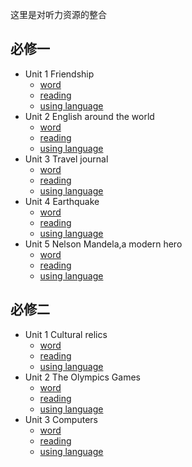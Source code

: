 这里是对听力资源的整合
## 必修一
- Unit 1 Friendship
    - <a href="/Compulsory-English/resources/必修一/unit1 word.mp3">word</a>
    - <a href="/Compulsory-English/resources/必修一/unit1 reading.mp3">reading</a>
    - <a href="/Compulsory-English/resources/必修一/unit1 using language.mp3">using language</a>
- Unit 2 English around the world
    - <a href="/Compulsory-English/resources/必修一/unit2 word.mp3">word</a>
    - <a href="/Compulsory-English/resources/必修一/unit2 reading.mp3">reading</a>
    - <a href="/Compulsory-English/resources/必修一/unit2 using language.mp3">using language</a>
- Unit 3 Travel journal
    - <a href="/Compulsory-English/resources/必修一/unit3 word.mp3">word</a>
    - <a href="/Compulsory-English/resources/必修一/unit3 reading.mp3">reading</a>
    - <a href="/Compulsory-English/resources/必修一/unit3 using language.mp3">using language</a>
- Unit 4 Earthquake
    - <a href="/Compulsory-English/resources/必修一/unit4 word.mp3">word</a>
    - <a href="/Compulsory-English/resources/必修一/unit4 reading.mp3">reading</a>
    - <a href="/Compulsory-English/resources/必修一/unit4 using Language.mp3">using language</a>
- Unit 5 Nelson Mandela,a modern hero
    - <a href="/Compulsory-English/resources/必修一/unit5 word.mp3">word</a>
    - <a href="/Compulsory-English/resources/必修一/unit5 reading.mp3">reading</a>
    - <a href="/Compulsory-English/resources/必修一/unit5 using language.mp3">using language</a>
## 必修二
- Unit 1 Cultural relics
    - <a href="/Compulsory-English/resources/必修二/2unit1 word.mp3">word</a>
    - <a href="/Compulsory-English/resources/必修二/2unit1 reading.mp3">reading</a>
    - <a href="/Compulsory-English/resources/必修二/2unit1 using language.mp3">using language</a>
- Unit 2 The Olympics Games
    - <a href="/Compulsory-English/resources/必修二/2unit2 word.mp3">word</a>
    - <a href="/Compulsory-English/resources/必修二/2unit2 reading.mp3">reading</a>
    - <a href="/Compulsory-English/resources/必修二/2unit2 using language.mp3">using language</a>
- Unit 3 Computers
    - <a href="/Compulsory-English/resources/必修二/2unit3 word.mp3">word</a>
    - <a href="/Compulsory-English/resources/必修二/2unit3 reading.mp3">reading</a>
    - <a href="/Compulsory-English/resources/必修二/2unit3 using language.mp3">using language
